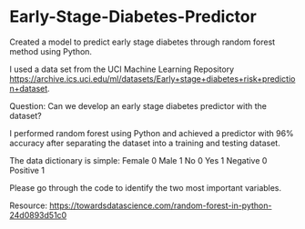 # Early-Stage-Diabetes-Predictor
Created a model to predict early stage diabetes through random forest method using Python. 

I used a data set from the UCI Machine Learning Repository 
https://archive.ics.uci.edu/ml/datasets/Early+stage+diabetes+risk+prediction+dataset.

Question: Can we develop an early stage diabetes predictor with the dataset?

I performed random forest using Python and achieved a predictor with 96% accuracy after separating the dataset into a training and testing dataset.

The data dictionary is simple:
Female 0
Male 1
No 0 
Yes 1
Negative 0
Positive 1

Please go through the code to identify the two most important variables.

Resource: https://towardsdatascience.com/random-forest-in-python-24d0893d51c0
